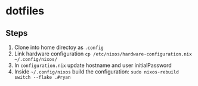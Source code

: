 # dotfiles

## Steps
1. Clone into home directoy as `.config`
2. Link hardware configuration `cp /etc/nixos/hardware-configuration.nix ~/.config/nixos/`
3. In `configuration.nix` update hostname and user initialPassword
4. Inside `~/.config/nixos` build the configuration: `sudo nixos-rebuild switch --flake .#ryan`
